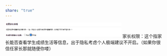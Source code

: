 ```yaml
---
share: "true"
---
```


![](照片/图片7_1719318817.png)
家长权限：这个指家长能否查看学生成绩生活等信息，出于隐私考虑个人极端建议不开启。（如果你很信任家长那就随便你喽）